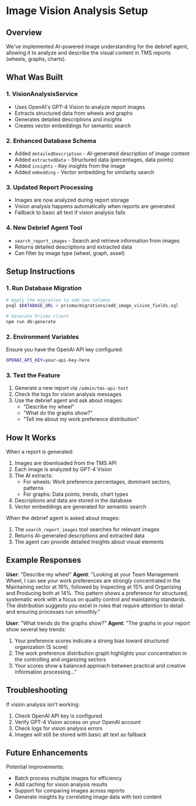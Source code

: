 # Image Vision Analysis Setup

## Overview

We've implemented AI-powered image understanding for the debrief agent, allowing it to analyze and describe the visual content in TMS reports (wheels, graphs, charts).

## What Was Built

### 1. VisionAnalysisService
- Uses OpenAI's GPT-4 Vision to analyze report images
- Extracts structured data from wheels and graphs
- Generates detailed descriptions and insights
- Creates vector embeddings for semantic search

### 2. Enhanced Database Schema
- Added `detailedDescription` - AI-generated description of image content
- Added `extractedData` - Structured data (percentages, data points)
- Added `insights` - Key insights from the image
- Added `embedding` - Vector embedding for similarity search

### 3. Updated Report Processing
- Images are now analyzed during report storage
- Vision analysis happens automatically when reports are generated
- Fallback to basic alt text if vision analysis fails

### 4. New Debrief Agent Tool
- `search_report_images` - Search and retrieve information from images
- Returns detailed descriptions and extracted data
- Can filter by image type (wheel, graph, asset)

## Setup Instructions

### 1. Run Database Migration

```bash
# Apply the migration to add new columns
psql $DATABASE_URL < prisma/migrations/add_image_vision_fields.sql

# Generate Prisma client
npm run db:generate
```

### 2. Environment Variables

Ensure you have the OpenAI API key configured:
```bash
OPENAI_API_KEY=your-api-key-here
```

### 3. Test the Feature

1. Generate a new report via `/admin/tms-api-test`
2. Check the logs for vision analysis messages
3. Use the debrief agent and ask about images:
   - "Describe my wheel"
   - "What do the graphs show?"
   - "Tell me about my work preference distribution"

## How It Works

When a report is generated:
1. Images are downloaded from the TMS API
2. Each image is analyzed by GPT-4 Vision
3. The AI extracts:
   - For wheels: Work preference percentages, dominant sectors, patterns
   - For graphs: Data points, trends, chart types
4. Descriptions and data are stored in the database
5. Vector embeddings are generated for semantic search

When the debrief agent is asked about images:
1. The `search_report_images` tool searches for relevant images
2. Returns AI-generated descriptions and extracted data
3. The agent can provide detailed insights about visual elements

## Example Responses

**User**: "Describe my wheel"
**Agent**: "Looking at your Team Management Wheel, I can see your work preferences are strongly concentrated in the Maintaining sector at 19%, followed by Inspecting at 15% and Organizing and Producing both at 14%. This pattern shows a preference for structured, systematic work with a focus on quality control and maintaining standards. The distribution suggests you excel in roles that require attention to detail and ensuring processes run smoothly."

**User**: "What trends do the graphs show?"
**Agent**: "The graphs in your report show several key trends:
1. Your preference scores indicate a strong bias toward structured organization (S score)
2. The work preference distribution graph highlights your concentration in the controlling and organizing sectors
3. Your scores show a balanced approach between practical and creative information processing..."

## Troubleshooting

If vision analysis isn't working:
1. Check OpenAI API key is configured
2. Verify GPT-4 Vision access on your OpenAI account
3. Check logs for vision analysis errors
4. Images will still be stored with basic alt text as fallback

## Future Enhancements

Potential improvements:
- Batch process multiple images for efficiency
- Add caching for vision analysis results
- Support for comparing images across reports
- Generate insights by correlating image data with text content